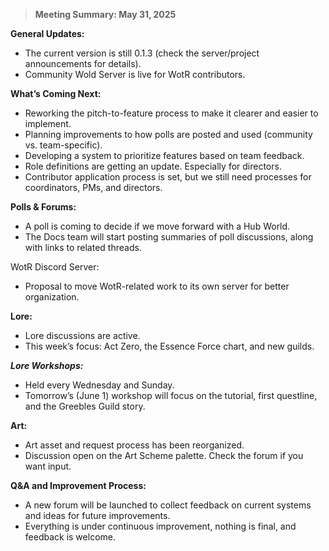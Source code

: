 
> **Meeting Summary: May 31, 2025**

**General Updates:**
- The current version is still 0.1.3 (check the server/project announcements for details).
- Community Wold Server is live for WotR contributors.

**What’s Coming Next:**
- Reworking the pitch-to-feature process to make it clearer and easier to implement.
- Planning improvements to how polls are posted and used (community vs. team-specific).
- Developing a system to prioritize features based on team feedback.
- Role definitions are getting an update. Especially for directors.
- Contributor application process is set, but we still need processes for coordinators, PMs, and directors.

**Polls & Forums:**
- A poll is coming to decide if we move forward with a Hub World.
- The Docs team will start posting summaries of poll discussions, along with links to related threads.

WotR Discord Server:
- Proposal to move WotR-related work to its own server for better organization.

**Lore:**
- Lore discussions are active.
- This week’s focus: Act Zero, the Essence Force chart, and new guilds.

***Lore Workshops:***
- Held every Wednesday and Sunday.
- Tomorrow’s (June 1) workshop will focus on the tutorial, first questline, and the Greebles Guild story.

**Art:**
- Art asset and request process has been reorganized.
- Discussion open on the Art Scheme palette. Check the forum if you want input.

**Q&A and Improvement Process:**
- A new forum will be launched to collect feedback on current systems and ideas for future improvements.
- Everything is under continuous improvement, nothing is final, and feedback is welcome.
